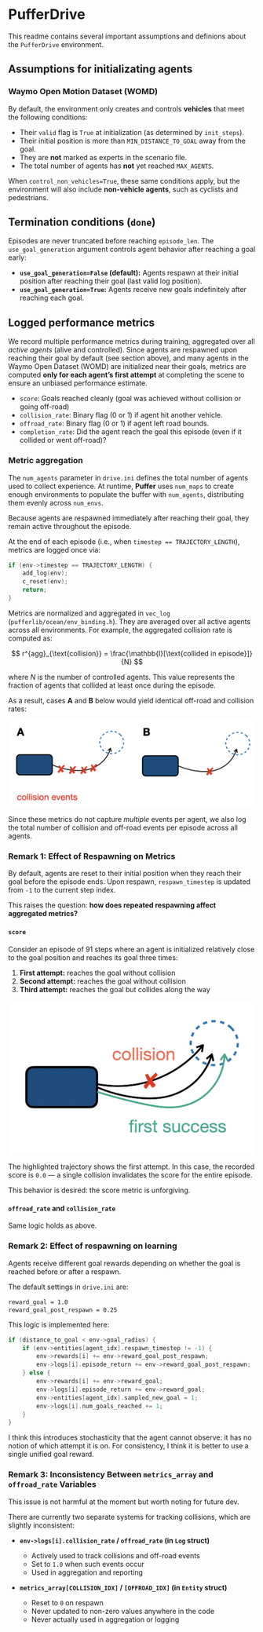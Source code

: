 # PufferDrive

This readme contains several important assumptions and definions about the `PufferDrive` environment.

## Assumptions for initializating agents

### Waymo Open Motion Dataset (WOMD)

By default, the environment only creates and controls **vehicles** that meet the following conditions:

- Their `valid` flag is `True` at initialization (as determined by `init_steps`).
- Their initial position is more than `MIN_DISTANCE_TO_GOAL` away from the goal.
- They are **not** marked as experts in the scenario file.
- The total number of agents has **not** yet reached `MAX_AGENTS`.

When `control_non_vehicles=True`, these same conditions apply, but the environment will also include **non-vehicle agents**, such as cyclists and pedestrians.

## Termination conditions (`done`)

Episodes are never truncated before reaching `episode_len`. The `use_goal_generation` argument controls agent behavior after reaching a goal early:

* **`use_goal_generation=False` (default):** Agents respawn at their initial position after reaching their goal (last valid log position).
* **`use_goal_generation=True`:** Agents receive new goals indefinitely after reaching each goal.

## Logged performance metrics

We record multiple performance metrics during training, aggregated over all *active agents* (alive and controlled). Since agents are respawned upon reaching their goal by default (see section above), and many agents in the Waymo Open Dataset (WOMD) are initialized near their goals, metrics are computed **only for each agent’s first attempt** at completing the scene to ensure an unbiased performance estimate.

- `score`: Goals reached cleanly (goal was achieved without collision or going off-road)
- `collision_rate`: Binary flag (0 or 1) if agent hit another vehicle.
- `offroad_rate`: Binary flag (0 or 1) if agent left road bounds.
- `completion_rate`: Did the agent reach the goal this episode (even if it collided or went off-road)?


### Metric aggregation

The `num_agents` parameter in `drive.ini` defines the total number of agents used to collect experience.
At runtime, **Puffer** uses `num_maps` to create enough environments to populate the buffer with `num_agents`, distributing them evenly across `num_envs`.

Because agents are respawned immediately after reaching their goal, they remain active throughout the episode.

At the end of each episode (i.e., when `timestep == TRAJECTORY_LENGTH`), metrics are logged once via:

```C
if (env->timestep == TRAJECTORY_LENGTH) {
    add_log(env);
    c_reset(env);
    return;
}
```

Metrics are normalized and aggregated in `vec_log` (`pufferlib/ocean/env_binding.h`). They are averaged over all active agents across all environments. For example, the aggregated collision rate is computed as:

$$
r^{agg}_{\text{collision}} = \frac{\mathbb{I}[\text{collided in episode}]}{N}
$$

where $N$ is the number of controlled agents.
This value represents the fraction of agents that collided at least once during the episode.

As a result, cases **A** and **B** below would yield identical off-road and collision rates:

![alt text](examples_a_b.png)

Since these metrics do not capture *multiple* events per agent, we also log the total number of collision and off-road events per episode across all agents.

### Remark 1: Effect of Respawning on Metrics

By default, agents are reset to their initial position when they reach their goal before the episode ends. Upon respawn, `respawn_timestep` is updated from `-1` to the current step index.

This raises the question: **how does repeated respawning affect aggregated metrics?**

#### `score`

Consider an episode of 91 steps where an agent is initialized relatively close to the goal position and reaches its goal three times:

1. **First attempt:** reaches the goal without collision
2. **Second attempt:** reaches the goal without collision
3. **Third attempt:** reaches the goal but collides along the way

![alt text](collision_at_third_attempt.png)

The highlighted trajectory shows the first attempt. In this case, the recorded score is `0.0` — a single collision invalidates the score for the entire episode.

This behavior is desired: the score metric is unforgiving.

#### `offroad_rate` and `collision_rate`

Same logic holds as above.

### Remark 2: Effect of respawning on learning

Agents receive different goal rewards depending on whether the goal is reached before or after a respawn.

The default settings in `drive.ini` are:
```
reward_goal = 1.0
reward_goal_post_respawn = 0.25
```

This logic is implemented here:

```C
if (distance_to_goal < env->goal_radius) {
    if (env->entities[agent_idx].respawn_timestep != -1) {
        env->rewards[i] += env->reward_goal_post_respawn;
        env->logs[i].episode_return += env->reward_goal_post_respawn;
    } else {
        env->rewards[i] += env->reward_goal;
        env->logs[i].episode_return += env->reward_goal;
        env->entities[agent_idx].sampled_new_goal = 1;
        env->logs[i].num_goals_reached += 1;
    }
}
```

I think this introduces stochasticity that the agent cannot observe: it has no notion of which attempt it is on. For consistency, I think it is better to use a single unified goal reward.


### Remark 3: Inconsistency Between `metrics_array` and `offroad_rate` Variables

This issue is not harmful at the moment but worth noting for future dev.

There are currently two separate systems for tracking collisions, which are slightly inconsistent:

* **`env->logs[i].collision_rate` / `offroad_rate` (in `Log` struct)**

  * Actively used to track collisions and off-road events
  * Set to `1.0` when such events occur
  * Used in aggregation and reporting

* **`metrics_array[COLLISION_IDX]` / `[OFFROAD_IDX]` (in `Entity` struct)**

  * Reset to `0` on respawn
  * Never updated to non-zero values anywhere in the code
  * Never actually used in aggregation or logging

